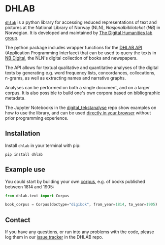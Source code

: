 # DHLAB
<!-- start dhlab-intro -->

 [`dhlab`](https://pypi.org/project/dhlab/) is a python library for accessing reduced representations of text and pictures at
the National Library of Norway (NLN), *Nasjonalbiblioteket* (*NB*) in Norwegian. 
 It is developed and maintained by [The Digital Humanities lab group](https://www.nb.no/dh-lab/).

The python package includes wrapper functions for the [DHLAB API](https://api.nb.no/dhlab) (Application 
Programming Interface) that can be used to query the texts in [NB Digital](https://www.nb.no/search), the NLN's digital collection of books and newspapers.

The API allows for textual qualitative and quantitative analyses of the digital texts by generating 
e.g. word frequency lists, concordances, collocations, n-grams, as well as
extracting names and narrative graphs.

Analyses can be performed on both a single document, and on a larger corpus.
It is also possible to build one's own corpora based on bibliographic metadata.
<!-- end dhlab-intro -->

The Jupyter Notebooks in the [digital_tekstanalyse](https://github.com/NationalLibraryOfNorway/digital_tekstanalyse) repo show examples on
how to use the library, and can be used
[directly in your browser](https://mybinder.org/v2/gh/DH-LAB-NB/DHLAB/master)
without prior programming experience.



## Installation

<!-- start installation -->

Install `dhlab` in your terminal with pip: 

```
pip install dhlab
```

<!-- end installation -->


## Example use
<!-- start example-use -->

You could start by building your own [corpus](https://en.wikipedia.org/wiki/Text_corpus), e.g. of 
books published between 1814 and 1905: 

```python
from dhlab.text import Corpus

book_corpus = Corpus(doctype="digibok", from_year=1814, to_year=1905)
```

<!-- end example-use -->

## Contact
If you have any questions, or run into any problems with the code, please log them in our [issue 
tracker](https://github.com/NationalLibraryOfNorway/DHLAB/issues) in the DHLAB repo. 

